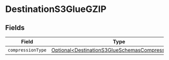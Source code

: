 # DestinationS3GlueGZIP


## Fields

| Field                                                                                                                | Type                                                                                                                 | Required                                                                                                             | Description                                                                                                          |
| -------------------------------------------------------------------------------------------------------------------- | -------------------------------------------------------------------------------------------------------------------- | -------------------------------------------------------------------------------------------------------------------- | -------------------------------------------------------------------------------------------------------------------- |
| `compressionType`                                                                                                    | [Optional\<DestinationS3GlueSchemasCompressionType>](../../models/shared/DestinationS3GlueSchemasCompressionType.md) | :heavy_minus_sign:                                                                                                   | N/A                                                                                                                  |